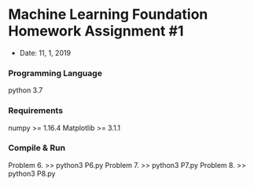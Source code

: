 # Machine Learning Foundation Homework Assignment #1
- Date: 11, 1, 2019

### Programming Language
  python 3.7

### Requirements
  numpy >= 1.16.4
  Matplotlib >= 3.1.1

### Compile & Run
  Problem 6.     >> python3 P6.py
  Problem 7.     >> python3 P7.py
  Problem 8.     >> python3 P8.py
